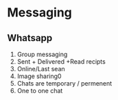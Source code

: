 # Messaging

## Whatsapp

1. Group messaging
2. Sent + Delivered +Read recipts
3. Online/Last sean
4. Image sharing0
5. Chats are temporary / permenent
6. One to one chat
